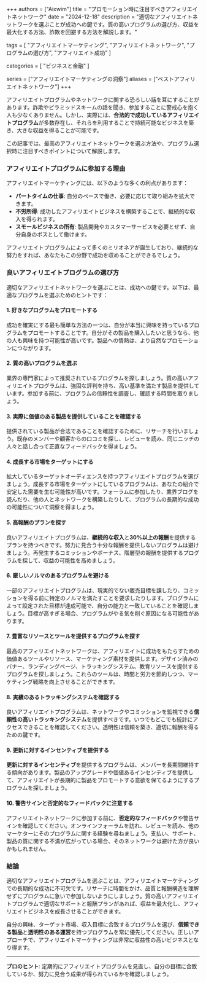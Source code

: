 +++
authors = ["Aixwim"]
title = "プロモーション時に注目すべきアフィリエイトネットワーク"
date = "2024-12-18"
description = "適切なアフィリエイトネットワークを選ぶことが成功への鍵です。質の高いプログラムの選び方、収益を最大化する方法、詐欺を回避する方法を解説します。"

tags = [
  "アフィリエイトマーケティング",
  "アフィリエイトネットワーク",
  "プログラムの選び方",
  "アフィリエイト成功"
]

categories = [
  "ビジネスと金融"
]

series = ["アフィリエイトマーケティングの洞察"]
aliases = ["ベストアフィリエイトネットワーク"]
+++

アフィリエイトプログラムやネットワークに関する恐ろしい話を耳にすることがあります。詐欺やピラミッドスキームの話を聞き、参加することに警戒心を抱く人も少なくありません。しかし、実際には、**合法的で成功しているアフィリエイトプログラム**が多数存在し、それらを利用することで持続可能なビジネスを築き、大きな収益を得ることが可能です。

この記事では、最高のアフィリエイトネットワークを選ぶ方法や、プログラム選択時に注目すべきポイントについて解説します。

### アフィリエイトプログラムに参加する理由

アフィリエイトマーケティングには、以下のような多くの利点があります：

- **パートタイムの仕事**: 自分のペースで働き、必要に応じて取り組みを拡大できます。
- **不労所得**: 成功したアフィリエイトビジネスを構築することで、継続的な収入を得られます。
- **スモールビジネスの所有**: 製品開発やカスタマーサービスを必要とせず、自分自身のボスとして働けます。

アフィリエイトプログラムによって多くのミリオネアが誕生しており、継続的な努力をすれば、あなたもこの分野で成功を収めることができるでしょう。

### 良いアフィリエイトプログラムの選び方

適切なアフィリエイトネットワークを選ぶことは、成功への鍵です。以下は、最適なプログラムを選ぶためのヒントです：

#### 1. **好きなプログラムをプロモートする**

成功を確実にする最も簡単な方法の一つは、自分が本当に興味を持っているプログラムをプロモートすることです。自分がその製品を購入したいと思うなら、他の人も興味を持つ可能性が高いです。製品への情熱は、より自然なプロモーションにつながります。

#### 2. **質の高いプログラムを選ぶ**

業界の専門家によって推奨されているプログラムを探しましょう。質の高いアフィリエイトプログラムは、強固な評判を持ち、高い基準を満たす製品を提供しています。参加する前に、プログラムの信頼性を調査し、確認する時間を取りましょう。

#### 3. **実際に価値のある製品を提供していることを確認する**

提供されている製品が合法であることを確認するために、リサーチを行いましょう。既存のメンバーや顧客からの口コミを探し、レビューを読み、同じニッチの人々と話し合って正直なフィードバックを得ましょう。

#### 4. **成長する市場をターゲットにする**

拡大しているターゲットオーディエンスを持つアフィリエイトプログラムを選びましょう。成長する市場をターゲットにしているプログラムは、あなたの紹介で安定した需要を生む可能性が高いです。フォーラムに参加したり、業界ブログを読んだり、他の人とネットワークを構築したりして、プログラムの長期的な成功の可能性について洞察を得ましょう。

#### 5. **高報酬のプランを探す**

良いアフィリエイトプログラムは、**継続的な収入**と**30%以上の報酬**を提供するプランを持つべきです。努力に見合う十分な報酬を提供しないプログラムは避けましょう。再発生するコミッションやボーナス、階層型の報酬を提供するプログラムを探して、収益の可能性を高めましょう。

#### 6. **厳しいノルマのあるプログラムを避ける**

一部のアフィリエイトプログラムは、現実的でない販売目標を課したり、コミッションを得る前に特定のノルマを満たすことを要求したりします。プログラムによって設定された目標が達成可能で、自分の能力と一致していることを確認しましょう。目標が高すぎる場合、プログラムがやる気を削ぐ原因になる可能性があります。

#### 7. **豊富なリソースとツールを提供するプログラムを探す**

最高のアフィリエイトネットワークは、アフィリエイトに成功をもたらすための価値あるツールやリソース、マーケティング素材を提供します。デザイン済みのバナー、ランディングページ、トラッキングシステム、教育リソースを提供するプログラムを探しましょう。これらのツールは、時間と労力を節約しつつ、マーケティング戦略を向上させることができます。

#### 8. **実績のあるトラッキングシステムを確認する**

良いアフィリエイトプログラムは、ネットワークやコミッションを監視できる**信頼性の高いトラッキングシステム**を提供すべきです。いつでもどこでも統計にアクセスできることを確認してください。透明性は信頼を築き、適切に報酬を得るための鍵です。

#### 9. **更新に対するインセンティブを提供する**

**更新に対するインセンティブ**を提供するプログラムは、メンバーを長期間維持する傾向があります。製品のアップグレードや価値あるインセンティブを提供して、アフィリエイトが長期的に製品をプロモートする意欲を保てるようにするプログラムを探しましょう。

#### 10. **警告サインと否定的なフィードバックに注意する**

アフィリエイトネットワークに参加する前に、**否定的なフィードバック**や警告サインを確認してください。オンラインフォーラムを訪れ、レビューを読み、他のマーケターにそのプログラムに関する経験を尋ねましょう。支払い、サポート、製品の質に関する不満が広がっている場合、そのネットワークは避けた方が良いかもしれません。

### 結論

適切なアフィリエイトプログラムを選ぶことは、アフィリエイトマーケティングでの長期的な成功に不可欠です。リサーチに時間をかけ、品質と報酬構造を理解せずにプログラムに急いで参加しないようにしましょう。質の高いアフィリエイトプログラムで適切なサポートと報酬プランがあれば、収益を最大化し、アフィリエイトビジネスを成長させることができます。

自分の興味、ターゲット市場、収入目標に合致するプログラムを選び、**信頼できる製品**と**透明性のある運営**を持つプログラムを常に優先してください。正しいアプローチで、アフィリエイトマーケティングは非常に収益性の高いビジネスとなり得ます。

---

**プロのヒント**: 定期的にアフィリエイトプログラムを見直し、自分の目標に合致しているか、努力に見合う成果が得られているかを確認しましょう。
